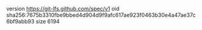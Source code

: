 version https://git-lfs.github.com/spec/v1
oid sha256:7675b3310fbe9bbed4d904d9f9afc617ae923f0463b30e4a47ae37c6bf9abb93
size 6194
